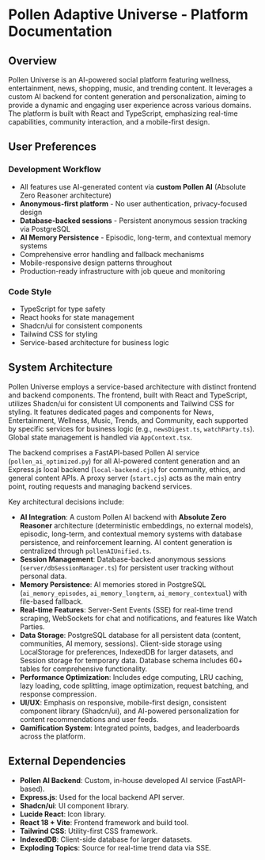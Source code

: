 # Pollen Adaptive Universe - Platform Documentation

## Overview
Pollen Universe is an AI-powered social platform featuring wellness, entertainment, news, shopping, music, and trending content. It leverages a custom AI backend for content generation and personalization, aiming to provide a dynamic and engaging user experience across various domains. The platform is built with React and TypeScript, emphasizing real-time capabilities, community interaction, and a mobile-first design.

## User Preferences
### Development Workflow
- All features use AI-generated content via **custom Pollen AI** (Absolute Zero Reasoner architecture)
- **Anonymous-first platform** - No user authentication, privacy-focused design
- **Database-backed sessions** - Persistent anonymous session tracking via PostgreSQL
- **AI Memory Persistence** - Episodic, long-term, and contextual memory systems
- Comprehensive error handling and fallback mechanisms
- Mobile-responsive design patterns throughout
- Production-ready infrastructure with job queue and monitoring

### Code Style
- TypeScript for type safety
- React hooks for state management
- Shadcn/ui for consistent components
- Tailwind CSS for styling
- Service-based architecture for business logic

## System Architecture
Pollen Universe employs a service-based architecture with distinct frontend and backend components. The frontend, built with React and TypeScript, utilizes Shadcn/ui for consistent UI components and Tailwind CSS for styling. It features dedicated pages and components for News, Entertainment, Wellness, Music, Trends, and Community, each supported by specific services for business logic (e.g., `newsDigest.ts`, `watchParty.ts`). Global state management is handled via `AppContext.tsx`.

The backend comprises a FastAPI-based Pollen AI service (`pollen_ai_optimized.py`) for all AI-powered content generation and an Express.js local backend (`local-backend.cjs`) for community, ethics, and general content APIs. A proxy server (`start.cjs`) acts as the main entry point, routing requests and managing backend services.

Key architectural decisions include:
- **AI Integration**: A custom Pollen AI backend with **Absolute Zero Reasoner** architecture (deterministic embeddings, no external models), episodic, long-term, and contextual memory systems with database persistence, and reinforcement learning. AI content generation is centralized through `pollenAIUnified.ts`.
- **Session Management**: Database-backed anonymous sessions (`server/dbSessionManager.ts`) for persistent user tracking without personal data.
- **Memory Persistence**: AI memories stored in PostgreSQL (`ai_memory_episodes`, `ai_memory_longterm`, `ai_memory_contextual`) with file-based fallback.
- **Real-time Features**: Server-Sent Events (SSE) for real-time trend scraping, WebSockets for chat and notifications, and features like Watch Parties.
- **Data Storage**: PostgreSQL database for all persistent data (content, communities, AI memory, sessions). Client-side storage using LocalStorage for preferences, IndexedDB for larger datasets, and Session storage for temporary data. Database schema includes 60+ tables for comprehensive functionality.
- **Performance Optimization**: Includes edge computing, LRU caching, lazy loading, code splitting, image optimization, request batching, and response compression.
- **UI/UX**: Emphasis on responsive, mobile-first design, consistent component library (Shadcn/ui), and AI-powered personalization for content recommendations and user feeds.
- **Gamification System**: Integrated points, badges, and leaderboards across the platform.

## External Dependencies
- **Pollen AI Backend**: Custom, in-house developed AI service (FastAPI-based).
- **Express.js**: Used for the local backend API server.
- **Shadcn/ui**: UI component library.
- **Lucide React**: Icon library.
- **React 18 + Vite**: Frontend framework and build tool.
- **Tailwind CSS**: Utility-first CSS framework.
- **IndexedDB**: Client-side database for larger datasets.
- **Exploding Topics**: Source for real-time trend data via SSE.